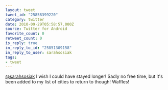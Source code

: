 ```yaml
---
layout: tweet
tweet_id: "25858399220"
category: twitter
date: 2010-09-29T05:58:57.000Z
source: Twitter for Android
favorite_count: 0
retweet_count: 0
is_reply: true
in_reply_to_id: "25851309158"
in_reply_to_user: sarahsosiak
tags:
- tweet
---
```


[@sarahsosiak](https://twitter.com/@sarahsosiak) I wish I could have stayed longer! Sadly no free time, but it's been added to my list of cities to return to though! Waffles!
